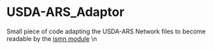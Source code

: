 # USDA-ARS_Adaptor

Small piece of code adapting the USDA-ARS Network files to become readable by the [ismn module](https://github.com/TUW-GEO/ismn) \n